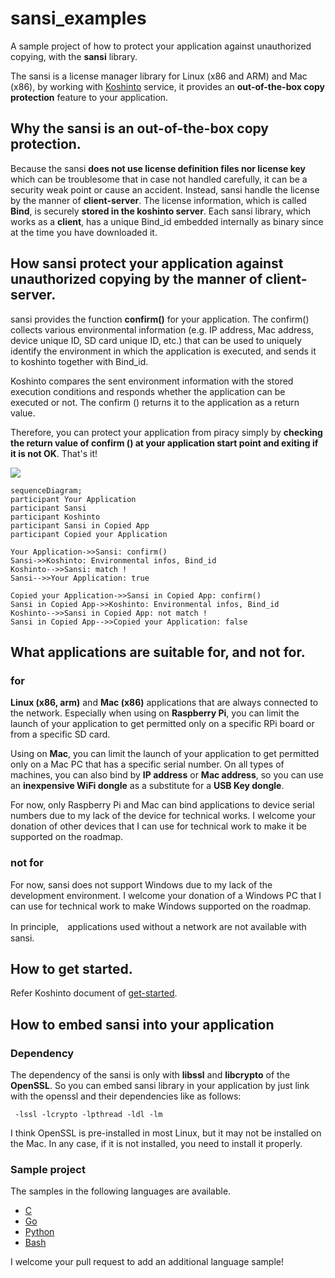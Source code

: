 # sansi_examples

A sample project of how to protect your application against unauthorized copying, with the **sansi** library.

The sansi is a license manager library for Linux (x86 and ARM) and Mac (x86), by working with [Koshinto](https://koshinto.uedasoft.com/docs/) service, it provides an **out-of-the-box copy protection** feature to your application.

## Why the sansi is an out-of-the-box copy protection.

Because the sansi **does not use license definition files nor license key** which can be troublesome that in case not handled carefully, it can be a security weak point or cause an accident.
Instead, sansi handle the license by the manner of **client-server**. The license information, which is called **Bind**, is securely **stored in the koshinto server**.
Each sansi library, which works as a **client**, has a unique Bind_id embedded internally as binary since at the time you have downloaded it.

## How sansi protect your application against unauthorized copying by the manner of **client-server**.
sansi provides the function **confirm()** for your application.
The confirm() collects various environmental information (e.g.  IP address, Mac address, device unique ID, SD card unique ID, etc.) that can be used to uniquely identify the environment in which the application is executed, and sends it to koshinto together with Bind_id.

Koshinto compares the sent environment information with the stored execution conditions and responds whether the application can be executed or not.
The confirm () returns it to the application as a return value.


Therefore, you can protect your application from piracy simply by **checking the return value of confirm () at your application start point and exiting if it is not OK**. That's it!

![]("https://assets.uedasoft.com/Github/ss.2020-11-21_22.03.56.png")

```mermaid
sequenceDiagram;
participant Your Application
participant Sansi
participant Koshinto
participant Sansi in Copied App
participant Copied your Application

Your Application->>Sansi: confirm()
Sansi->>Koshinto: Environmental infos, Bind_id
Koshinto-->>Sansi: match !
Sansi-->>Your Application: true

Copied your Application->>Sansi in Copied App: confirm()
Sansi in Copied App->>Koshinto: Environmental infos, Bind_id
Koshinto-->>Sansi in Copied App: not match !
Sansi in Copied App-->>Copied your Application: false
```

## What applications are suitable for, and not for.
### for
**Linux (x86, arm)** and **Mac (x86)** applications that are always connected to the network.
Especially when using on **Raspberry Pi**, you can limit the launch of your application to get permitted only on a specific RPi board or from a specific SD card. 

Using on **Mac**, you can limit the launch of your application to get permitted only on a Mac PC that has a specific serial number.
On all types of machines, you can also bind by **IP address** or **Mac address**, so you can use an **inexpensive WiFi dongle** as a substitute for a **USB Key dongle**.

For now, only Raspberry Pi and Mac can bind applications to device serial numbers due to my lack of the device for technical works.
I welcome your donation of other devices that I can use for technical work to make it be supported on the roadmap.

### not for
For now, sansi does not support Windows due to my lack of the development environment.
I welcome your donation of a Windows PC that I can use for technical work to make Windows supported on the roadmap.

In principle,　applications used without a network are not available with sansi.

## How to get started.

Refer Koshinto document of [get-started](https://koshinto.uedasoft.com/docs/guide/getting-started/signup.html).

## How to embed sansi into your application
### Dependency
The dependency of the sansi is only with **libssl** and **libcrypto** of the **OpenSSL**. So you can embed sansi library in your application by just link with the openssl and their dependencies like as follows:

```
 -lssl -lcrypto -lpthread -ldl -lm
 ```

I think OpenSSL is pre-installed in most Linux, but it may not be installed on the Mac. In any case, if it is not installed, you need to install it properly.

### Sample project
The samples in the following languages are available.
- [C](c)
- [Go](go)
- [Python](python)
- [Bash](bash)

I welcome your pull request to add an additional language sample!
